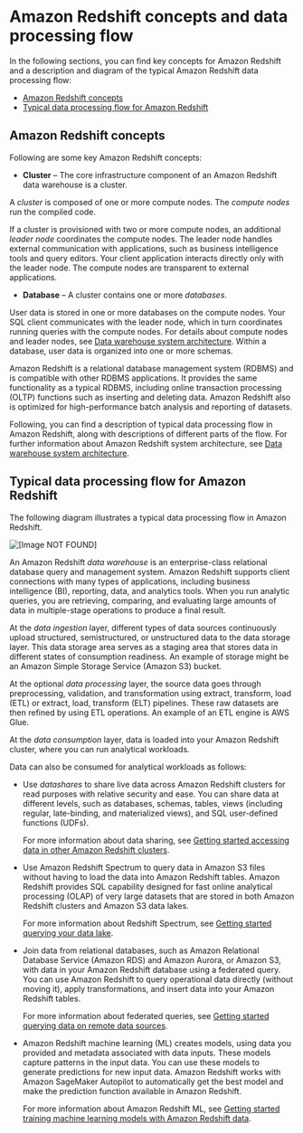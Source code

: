 # Amazon Redshift concepts and data processing flow<a name="concepts-diagrams"></a>

In the following sections, you can find key concepts for Amazon Redshift and a description and diagram of the typical Amazon Redshift data processing flow:
+ [Amazon Redshift concepts](#concepts)
+ [Typical data processing flow for Amazon Redshift](#diagrams)

## Amazon Redshift concepts<a name="concepts"></a>

Following are some key Amazon Redshift concepts: 
+  **Cluster** – The core infrastructure component of an Amazon Redshift data warehouse is a cluster\.

  A *cluster* is composed of one or more compute nodes\. The *compute nodes* run the compiled code\. 

  If a cluster is provisioned with two or more compute nodes, an additional *leader node* coordinates the compute nodes\. The leader node handles external communication with applications, such as business intelligence tools and query editors\. Your client application interacts directly only with the leader node\. The compute nodes are transparent to external applications\. 
+  **Database** – A cluster contains one or more *databases*\. 

  User data is stored in one or more databases on the compute nodes\. Your SQL client communicates with the leader node, which in turn coordinates running queries with the compute nodes\. For details about compute nodes and leader nodes, see [Data warehouse system architecture](https://docs.aws.amazon.com/redshift/latest/dg/c_high_level_system_architecture.html)\. Within a database, user data is organized into one or more schemas\.

  Amazon Redshift is a relational database management system \(RDBMS\) and is compatible with other RDBMS applications\. It provides the same functionality as a typical RDBMS, including online transaction processing \(OLTP\) functions such as inserting and deleting data\. Amazon Redshift also is optimized for high\-performance batch analysis and reporting of datasets\.

Following, you can find a description of typical data processing flow in Amazon Redshift, along with descriptions of different parts of the flow\. For further information about Amazon Redshift system architecture, see [Data warehouse system architecture](https://docs.aws.amazon.com/redshift/latest/dg/c_high_level_system_architecture.html)\. 

## Typical data processing flow for Amazon Redshift<a name="diagrams"></a>

The following diagram illustrates a typical data processing flow in Amazon Redshift\.  

![\[Image NOT FOUND\]](http://docs.aws.amazon.com/redshift/latest/gsg/images/architecture.png)

An Amazon Redshift *data warehouse* is an enterprise\-class relational database query and management system\. Amazon Redshift supports client connections with many types of applications, including business intelligence \(BI\), reporting, data, and analytics tools\. When you run analytic queries, you are retrieving, comparing, and evaluating large amounts of data in multiple\-stage operations to produce a final result\.

At the *data ingestion* layer, different types of data sources continuously upload structured, semistructured, or unstructured data to the data storage layer\. This data storage area serves as a staging area that stores data in different states of consumption readiness\. An example of storage might be an Amazon Simple Storage Service \(Amazon S3\) bucket\.  

At the optional *data processing* layer, the source data goes through preprocessing, validation, and transformation using extract, transform, load \(ETL\) or extract, load, transform \(ELT\) pipelines\. These raw datasets are then refined by using ETL operations\. An example of an ETL engine is AWS Glue\.

At the *data consumption* layer, data is loaded into your Amazon Redshift cluster, where you can run analytical workloads\. 

Data can also be consumed for analytical workloads as follows:
+ Use *datashares* to share live data across Amazon Redshift clusters for read purposes with relative security and ease\. You can share data at different levels, such as databases, schemas, tables, views \(including regular, late\-binding, and materialized views\), and SQL user\-defined functions \(UDFs\)\.

  For more information about data sharing, see [Getting started accessing data in other Amazon Redshift clusters](datasharing.md)\.
+ Use Amazon Redshift Spectrum to query data in Amazon S3 files without having to load the data into Amazon Redshift tables\. Amazon Redshift provides SQL capability designed for fast online analytical processing \(OLAP\) of very large datasets that are stored in both Amazon Redshift clusters and Amazon S3 data lakes\.

  For more information about Redshift Spectrum, see [Getting started querying your data lake](data-lake.md)\.
+ Join data from relational databases, such as Amazon Relational Database Service \(Amazon RDS\) and Amazon Aurora, or Amazon S3, with data in your Amazon Redshift database using a federated query\. You can use Amazon Redshift to query operational data directly \(without moving it\), apply transformations, and insert data into your Amazon Redshift tables\. 

  For more information about federated queries, see [Getting started querying data on remote data sources](federated-query.md)\.
+ Amazon Redshift machine learning \(ML\) creates models, using data you provided and metadata associated with data inputs\. These models capture patterns in the input data\. You can use these models to generate predictions for new input data\. Amazon Redshift works with Amazon SageMaker Autopilot to automatically get the best model and make the prediction function available in Amazon Redshift\.

  For more information about Amazon Redshift ML, see [Getting started training machine learning models with Amazon Redshift data](machine-learning.md)\.